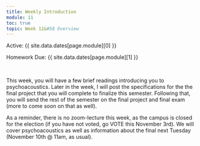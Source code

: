 ```yaml
---
title: Weekly Introduction
module: 11
toc: true
topic: Week 11&#58 Overview
---
```



Active: {{ site.data.dates[page.module][0] }}

Homework Due: {{ site.data.dates[page.module][1] }}


<br />

<!-- <div class="embed-responsive embed-responsive-16by9"><iframe class="embed-responsive-item" src="https://www.youtube.com/embed/GGX5lm2me0A" frameborder="0" allowfullscreen></iframe></div> -->


This week, you will have a few brief readings introducing you to psychoacoustics. Later in the week, I will post the specifications for the the final project that you will complete to finalize this semester. Following that, you will send the rest of the semester on the final project and final exam (more to come soon on that as well).

As a reminder, there is no zoom-lecture this week, as the campus is closed for the election (if you have not voted, go VOTE this November 3rd). We will cover psychoacoustics as well as information about the final next Tuesday (November 10th @ 11am, as usual). 
